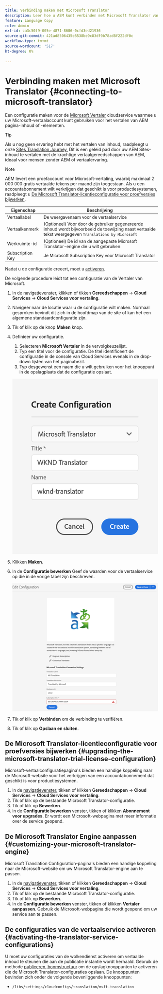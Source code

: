 ```yaml
---
title: Verbinding maken met Microsoft Translator
description: Leer hoe u AEM kunt verbinden met Microsoft Translator vanuit de verpakking om uw vertaalworkflow te automatiseren.
feature: Language Copy
role: Admin
exl-id: ca3c50f9-005e-4871-8606-0cfd3ed21936
source-git-commit: 421ad8506435e8538be9c83df0b78ad8f222df0c
workflow-type: tm+mt
source-wordcount: '517'
ht-degree: 0%

---
```


# Verbinding maken met Microsoft Translator {#connecting-to-microsoft-translator}

Een configuratie maken voor de [Microsoft Vertaler](https://www.microsoft.com/en-us/translator/business/) cloudservice waarmee u uw Microsoft-vertaalaccount kunt gebruiken voor het vertalen van AEM pagina-inhoud of -elementen.

>[!TIP]
>
>Als u nog geen ervaring hebt met het vertalen van inhoud, raadpleegt u onze [Sites Translation Journey,](/help/journey-sites/translation/overview.md) Dit is een geleid pad door uw AEM Sites-inhoud te vertalen met de krachtige vertaalgereedschappen van AEM, ideaal voor mensen zonder AEM of vertaalervaring.

>[!NOTE]
>
>AEM levert een proefaccount voor Microsoft-vertaling, waarbij maximaal 2 000 000 gratis vertaalde tekens per maand zijn toegestaan. Als u een accountabonnement wilt verkrijgen dat geschikt is voor productiesystemen, raadpleegt u [De Microsoft Translator-licentieconfiguratie voor proefversies bijwerken](#upgrading-the-microsoft-translator-trial-license-configuration).

| Eigenschap | Beschrijving |
|---|---|
| Vertaallabel | De weergavenaam voor de vertaalservice |
| Vertaalkenmerk | (Optioneel) Voor door de gebruiker gegenereerde inhoud wordt bijvoorbeeld de toewijzing naast vertaalde tekst weergegeven `Translations by Microsoft` |
| Werkruimte-id | (Optioneel) De id van de aangepaste Microsoft Translator-engine die u wilt gebruiken |
| Subscription Key | Je Microsoft Subscription Key voor Microsoft Translator |

Nadat u de configuratie creeert, moet u [activeren](#activating-the-translator-service-configurations).

De volgende procedure leidt tot een configuratie van de Vertaler van Microsoft.

1. In de [navigatievenster,](/help/sites-cloud/authoring/getting-started/basic-handling.md#first-steps) klikken of tikken **Gereedschappen** -> **Cloud Services** -> **Cloud Services voor vertaling**.
1. Navigeer naar de locatie waar u de configuratie wilt maken. Normaal gesproken bevindt dit zich in de hoofdmap van de site of kan het een algemene standaardconfiguratie zijn.
1. Tik of klik op de knop **Maken** knop.
1. Definieer uw configuratie.
   1. Selecteren **Microsoft Vertaler** in de vervolgkeuzelijst.
   1. Typ een titel voor de configuratie. De titel identificeert de configuratie in de console van Cloud Services evenals in de drop-down lijsten van het paginabezit.
   1. Typ desgewenst een naam die u wilt gebruiken voor het knooppunt in de opslagplaats dat de configuratie opslaat.

   ![Vertaalconfiguratie maken](../assets/create-translation-config.png)

1. Klikken **Maken**.
1. In de **Configuratie bewerken** Geef de waarden voor de vertaalservice op die in de vorige tabel zijn beschreven.

   ![Vertaalconfiguratie bewerken](../assets/edit-translation-config.png)

1. Tik of klik op **Verbinden** om de verbinding te verifiëren.
1. Tik of klik op **Opslaan en sluiten**.

## De Microsoft Translator-licentieconfiguratie voor proefversies bijwerken {#upgrading-the-microsoft-translator-trial-license-configuration}

Microsoft-vertaalconfiguratiepagina&#39;s bieden een handige koppeling naar de Microsoft-website voor het verkrijgen van een accountabonnement dat geschikt is voor productiesystemen.

1. In de [navigatievenster,](/help/sites-cloud/authoring/getting-started/basic-handling.md#first-steps) tikken of klikken **Gereedschappen** -> **Cloud Services** -> **Cloud Services voor vertaling**.
1. Tik of klik op de bestaande Microsoft Translator-configuratie.
1. Tik of klik op **Bewerken**.
1. In de **Configuratie bewerken** venster, tikken of klikken **Abonnement voor upgrades**. Er wordt een Microsoft-webpagina met meer informatie over de service geopend.

## De Microsoft Translator Engine aanpassen {#customizing-your-microsoft-translator-engine}

Microsoft Translation Configuration-pagina&#39;s bieden een handige koppeling naar de Microsoft-website om uw Microsoft Translator-engine aan te passen.

1. In de [navigatievenster,](/help/sites-cloud/authoring/getting-started/basic-handling.md#first-steps) tikken of klikken **Gereedschappen** -> **Cloud Services** -> **Cloud Services voor vertaling**.
1. Tik of klik op de bestaande Microsoft Translator-configuratie.
1. Tik of klik op **Bewerken**.
1. In de **Configuratie bewerken** venster, tikken of klikken **Vertaler aanpassen**. Gebruik de Microsoft-webpagina die wordt geopend om uw service aan te passen.

## De configuraties van de vertaalservice activeren {#activating-the-translator-service-configurations}

U moet uw configuraties van de wolkendienst activeren om vertaalde inhoud te steunen die aan de publicatie instantie wordt herhaald. Gebruik de methode [publiceren, boomstructuur](/help/sites-cloud/authoring/fundamentals/publishing-pages.md#publishing-and-unpublishing-a-tree) om de opslagknooppunten te activeren die de Microsoft Translator-configuraties opslaan. De knooppunten bevinden zich onder de volgende bovenliggende knooppunten:

* `/libs/settings/cloudconfigs/translation/msft-translation`
